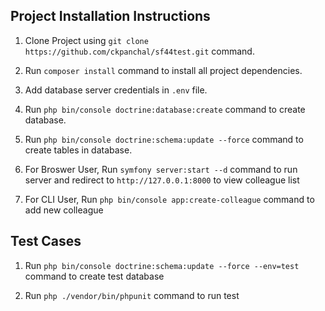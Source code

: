 ## Project Installation Instructions

1. Clone Project using `git clone https://github.com/ckpanchal/sf44test.git` command.

2. Run `composer install` command to install all project dependencies.

3. Add database server credentials in `.env` file.

4. Run `php bin/console doctrine:database:create` command to create database.

5. Run `php bin/console doctrine:schema:update --force` command to create tables in database.

6. For Broswer User, Run `symfony server:start --d` command to run server and redirect to `http://127.0.0.1:8000` to view colleague list

7. For CLI User, Run `php bin/console app:create-colleague` command to add new colleague

## Test Cases

1. Run `php bin/console doctrine:schema:update --force --env=test` command to create test database

2. Run `php ./vendor/bin/phpunit` command to run test
